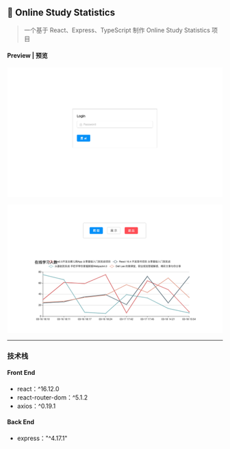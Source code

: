 ## 🎊 Online Study Statistics

> 一个基于 React、Express、TypeScript 制作 Online Study Statistics 项目

#### Preview | 预览

![image-20191024232242863](./imgs/login.png)

![image-20191024234724936](./imgs/show.png)

---

### 技术栈

#### Front End

- react：^16.12.0
- react-router-dom：^5.1.2
- axios：^0.19.1

#### Back End

- express："^4.17.1"

